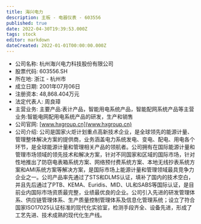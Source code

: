 ```yaml
---
title: 海兴电力
description: 主板 - 电器仪表 - 603556
published: true
date: 2022-04-30T19:39:53.000Z
tags: stock
editor: markdown
dateCreated: 2022-01-01T00:00:00.000Z
---
```


- 公司名称: 杭州海兴电力科技股份有限公司
- 股票代码: 603556.SH
- 所在地: 浙江 - 杭州市
- 成立日期: 2001年07月06日
- 注册资本: 48,868.404万元
- 法定代表人: 周良璋
- 主营业务: 主要产品:表计产品，智能用电系统产品，智能配网系统产品等主营业务:智能电网配用电系统产品的研发，生产和销售
- 公司官网: [www.hxgroup.cn](www.hxgroup.cn)
- 公司介绍: 公司是国家火炬计划重点高新技术企业，是全球领先的能源计量、管理整体解决方案的提供商，业务涵盖电力系统发电、变电、配电、用电各个环节，是全球能源计量和管理相关产品的领航者。公司拥有在国际能源计量和管理市场领域的领先技术和解决方案，针对不同国家和区域的国际市场，针对性地推出了防窃电表箱系统方案、网络预付费系统方案、本地无线抄表系统方案和AMI系统方案等解决方案，是国际市场上能源计量和管理领域最具竞争力企业之一。公司产品率先通过了STS和DLMS认证，填补了国内的技术空白，并且先后通过了PTB、KEMA、Euridis、MID、UL和SABS等国际认证，是目前业内国际市场资质最完整，业绩最优良的企业。公司引入先进的研发管理体系、供应链管理体系、生产质量控制管理体系及信息化管理系统；设立了符合国家ISO17025认证标准的现代化实验室，检测手段齐全、设备先进，形成了工艺先进、技术成熟的现代化生产线。


